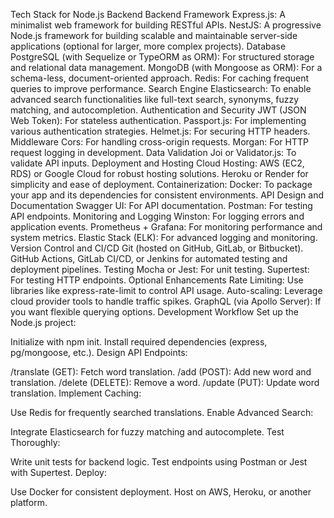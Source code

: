 Tech Stack for Node.js Backend
Backend Framework
Express.js: A minimalist web framework for building RESTful APIs.
NestJS: A progressive Node.js framework for building scalable and maintainable server-side applications (optional for larger, more complex projects).
Database
PostgreSQL (with Sequelize or TypeORM as ORM): For structured storage and relational data management.
MongoDB (with Mongoose as ORM): For a schema-less, document-oriented approach.
Redis: For caching frequent queries to improve performance.
Search Engine
Elasticsearch: To enable advanced search functionalities like full-text search, synonyms, fuzzy matching, and autocompletion.
Authentication and Security
JWT (JSON Web Token): For stateless authentication.
Passport.js: For implementing various authentication strategies.
Helmet.js: For securing HTTP headers.
Middleware
Cors: For handling cross-origin requests.
Morgan: For HTTP request logging in development.
Data Validation
Joi or Validator.js: To validate API inputs.
Deployment and Hosting
Cloud Hosting:
AWS (EC2, RDS) or Google Cloud for robust hosting solutions.
Heroku or Render for simplicity and ease of deployment.
Containerization:
Docker: To package your app and its dependencies for consistent environments.
API Design and Documentation
Swagger UI: For API documentation.
Postman: For testing API endpoints.
Monitoring and Logging
Winston: For logging errors and application events.
Prometheus + Grafana: For monitoring performance and system metrics.
Elastic Stack (ELK): For advanced logging and monitoring.
Version Control and CI/CD
Git (hosted on GitHub, GitLab, or Bitbucket).
GitHub Actions, GitLab CI/CD, or Jenkins for automated testing and deployment pipelines.
Testing
Mocha or Jest: For unit testing.
Supertest: For testing HTTP endpoints.
Optional Enhancements
Rate Limiting: Use libraries like express-rate-limit to control API usage.
Auto-scaling: Leverage cloud provider tools to handle traffic spikes.
GraphQL (via Apollo Server): If you want flexible querying options.
Development Workflow
Set up the Node.js project:

Initialize with npm init.
Install required dependencies (express, pg/mongoose, etc.).
Design API Endpoints:

/translate (GET): Fetch word translation.
/add (POST): Add new word and translation.
/delete (DELETE): Remove a word.
/update (PUT): Update word translation.
Implement Caching:

Use Redis for frequently searched translations.
Enable Advanced Search:

Integrate Elasticsearch for fuzzy matching and autocomplete.
Test Thoroughly:

Write unit tests for backend logic.
Test endpoints using Postman or Jest with Supertest.
Deploy:

Use Docker for consistent deployment.
Host on AWS, Heroku, or another platform.